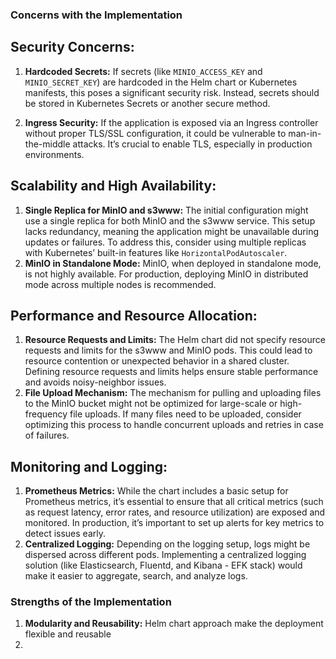 ### Concerns with the Implementation

## Security Concerns:

1. **Hardcoded Secrets:** If secrets (like `MINIO_ACCESS_KEY` and `MINIO_SECRET_KEY`) are hardcoded in the Helm chart or Kubernetes manifests, this poses a significant security risk. Instead, secrets should be stored in Kubernetes Secrets or another secure method.

2. **Ingress Security:** If the application is exposed via an Ingress controller without proper TLS/SSL configuration, it could be vulnerable to man-in-the-middle attacks. It’s crucial to enable TLS, especially in production environments.

## Scalability and High Availability:

1. **Single Replica for MinIO and s3www:** The initial configuration might use a single replica for both MinIO and the s3www service. This setup lacks redundancy, meaning the application might be unavailable during updates or failures. To address this, consider using multiple replicas with Kubernetes’ built-in features like `HorizontalPodAutoscaler`.
2. **MinIO in Standalone Mode:** MinIO, when deployed in standalone mode, is not highly available. For production, deploying MinIO in distributed mode across multiple nodes is recommended.

## Performance and Resource Allocation:

1. **Resource Requests and Limits:** The Helm chart did not specify resource requests and limits for the s3www and MinIO pods. This could lead to resource contention or unexpected behavior in a shared cluster. Defining resource requests and limits helps ensure stable performance and avoids noisy-neighbor issues.
2. **File Upload Mechanism:** The mechanism for pulling and uploading files to the MinIO bucket might not be optimized for large-scale or high-frequency file uploads. If many files need to be uploaded, consider optimizing this process to handle concurrent uploads and retries in case of failures.

## Monitoring and Logging:

1. **Prometheus Metrics:** While the chart includes a basic setup for Prometheus metrics, it’s essential to ensure that all critical metrics (such as request latency, error rates, and resource utilization) are exposed and monitored. In production, it’s important to set up alerts for key metrics to detect issues early.
2. **Centralized Logging:** Depending on the logging setup, logs might be dispersed across different pods. Implementing a centralized logging solution (like Elasticsearch, Fluentd, and Kibana - EFK stack) would make it easier to aggregate, search, and analyze logs.

### Strengths of the Implementation

1. **Modularity and Reusability:** Helm chart approach make the deployment flexible and reusable
2.
